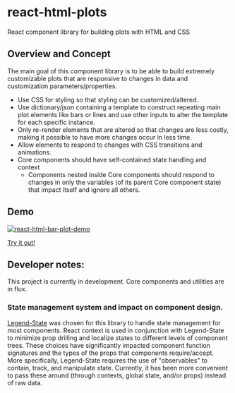 # react-html-plots

React component library for building plots with HTML and CSS

## Overview and Concept
The main goal of this component library is to be able to build extremely customizable plots that are responsive to changes in data and customization parameters/properties.
 - Use CSS for styling so that styling can be customized/altered.
 - Use dictionary/json containing a template to construct repeating main plot elements like bars or lines
 and use other inputs to alter the template for each specific instance.
 - Only re-render elements that are altered so that changes are less costly, making it possible
 to have more changes occur in less time.
 - Allow elements to respond to changes with CSS transitions and animations.
 - Core components should have self-contained state handling and context
    - Components nested inside Core components should respond to changes in only the variables (of its parent Core component state) that impact itself and ignore all others.

## Demo

[![react-html-bar-plot-demo](https://github.com/bouzidanas/react-html-plots/assets/25779130/9e16e3f9-e88a-4d39-b65f-182a97a1d72a)](https://bouzidanas.github.io/react-html-plots/)

[Try it out!](https://bouzidanas.github.io/react-html-plots/)

## Developer notes:
This project is currently in development. Core components and utilities are in flux.

### State management system and impact on component design.
[Legend-State](https://github.com/LegendApp/legend-state) was chosen for this library to handle state management for most components. React context is used in conjunction with Legend-State to minimize prop drilling and localize states to different levels of component trees. These choices have significantly impacted component function signatures and the types of the props that components require/accept. More specifically, Legend-State requires the use of "observables" to contain, track, and manipulate state. Currently, it has been more convenient to pass these around (through contexts, global state, and/or props) instead of raw data.